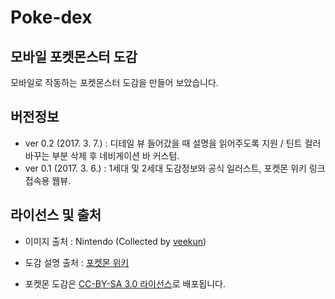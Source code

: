 # Poke-dex

## 모바일 포켓몬스터 도감
모바일로 작동하는 포켓몬스터 도감을 만들어 보았습니다.

## 버전정보
- ver 0.2 (2017. 3. 7.) : 디테일 뷰 들어갔을 때 설명을 읽어주도록 지원 / 틴트 컬러 바꾸는 부분 삭제 후 네비게이션 바 커스텀.
- ver 0.1 (2017. 3. 6.) : 1세대 및 2세대 도감정보와 공식 일러스트, 포켓몬 위키 링크 접속용 웹뷰.

## 라이선스 및 출처
- 이미지 출처 : Nintendo (Collected by [veekun](https://veekun.com/dex/downloads))
- 도감 설명 출처 : [포켓몬 위키](http://ko.pokemon.wikia.com/)

- 포켓몬 도감은 [CC-BY-SA 3.0 라이선스](https://creativecommons.org/licenses/by-sa/3.0/deed.ko)로 배포됩니다.
